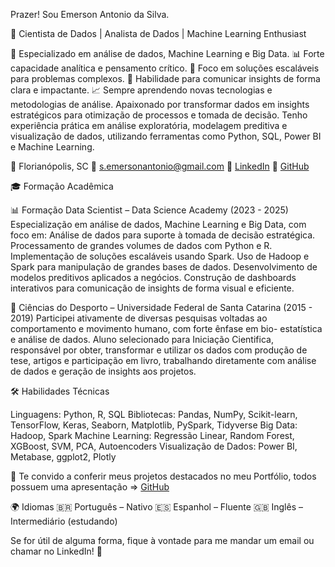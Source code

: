 Prazer! Sou Emerson Antonio da Silva.

🎯 Cientista de Dados | Analista de Dados | Machine Learning Enthusiast

🔎 Especializado em análise de dados, Machine Learning e Big Data.
📊 Forte capacidade analítica e pensamento crítico.
🎯 Foco em soluções escaláveis para problemas complexos.
📢 Habilidade para comunicar insights de forma clara e impactante.
📈 Sempre aprendendo novas tecnologias e metodologias de análise.
Apaixonado por transformar dados em insights estratégicos para otimização de processos e tomada de decisão. 
Tenho experiência prática em análise exploratória, modelagem preditiva e visualização de dados, utilizando ferramentas como Python, SQL, Power BI e Machine Learning.



📍 Florianópolis, SC
📧 s.emersonantonio@gmail.com
🔗 [LinkedIn](https://linkedin.com/in/semersonantonio)
🔗 [GitHub](https://github.com/semersonantonio)



🎓 Formação Acadêmica

📊 Formação Data Scientist – Data Science Academy (2023 - 2025)
Especialização em análise de dados, Machine Learning e Big Data, com foco em: 
Análise de dados para suporte à tomada de decisão estratégica. Processamento de grandes volumes de dados com Python e R. 
Implementação de soluções escaláveis usando Spark. Uso de Hadoop e Spark para manipulação de grandes bases de dados. 
Desenvolvimento de modelos preditivos aplicados a negócios. 
Construção de dashboards interativos para comunicação de insights de forma visual e eficiente.

🏅 Ciências do Desporto – Universidade Federal de Santa Catarina (2015 - 2019)
Participei ativamente de diversas pesquisas voltadas ao comportamento e movimento humano, com forte ênfase em bio- estatística e análise de dados. 
Aluno selecionado para Iniciação Cientifica, responsável por obter, transformar e utilizar os dados com produção de tese, artigos e participação em livro, 
trabalhando diretamente com análise de dados e geração de insights aos projetos.



🛠️ Habilidades Técnicas

Linguagens: Python, R, SQL
Bibliotecas: Pandas, NumPy, Scikit-learn, TensorFlow, Keras, Seaborn, Matplotlib, PySpark, Tidyverse
Big Data: Hadoop, Spark
Machine Learning: Regressão Linear, Random Forest, XGBoost, SVM, PCA, Autoencoders
Visualização de Dados: Power BI, Metabase, ggplot2, Plotly




📌 Te convido a conferir meus projetos destacados no meu Portfólio, todos possuem uma apresentação =>  [GitHub](https://github.com/semersonantonio/portfolio)



🌍 Idiomas
🇧🇷 Português – Nativo
🇪🇸 Espanhol – Fluente
🇬🇧 Inglês – Intermediário (estudando)


Se for útil de alguma forma, fique à vontade para me mandar um email ou chamar no LinkedIn! 🚀
